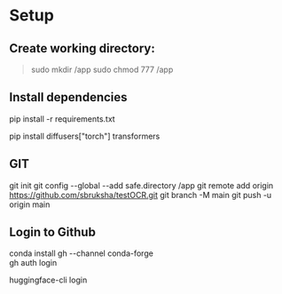 # Setup
## Create working directory:
>sudo mkdir /app
>sudo chmod 777 /app

## Install dependencies
pip install -r requirements.txt

pip install diffusers["torch"] transformers

## GIT
git init
git config --global --add safe.directory /app
git remote add origin https://github.com/sbruksha/testOCR.git
git branch -M main
git push -u origin main

## Login to Github
conda install gh --channel conda-forge	
gh auth login

huggingface-cli login
